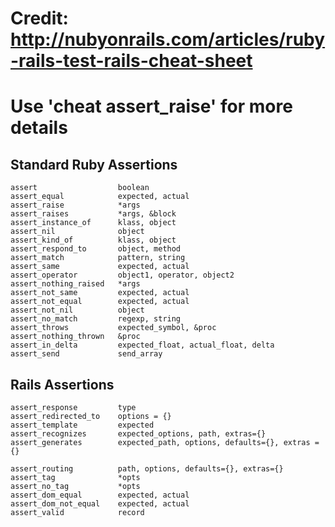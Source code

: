 # Credit: http://nubyonrails.com/articles/ruby-rails-test-rails-cheat-sheet
# Use 'cheat assert_raise' for more details

## Standard Ruby Assertions

    assert                  boolean
    assert_equal            expected, actual
    assert_raise            *args
    assert_raises           *args, &block
    assert_instance_of      klass, object
    assert_nil              object
    assert_kind_of          klass, object
    assert_respond_to       object, method
    assert_match            pattern, string
    assert_same             expected, actual
    assert_operator         object1, operator, object2
    assert_nothing_raised   *args
    assert_not_same         expected, actual
    assert_not_equal        expected, actual
    assert_not_nil          object
    assert_no_match         regexp, string
    assert_throws           expected_symbol, &proc
    assert_nothing_thrown   &proc
    assert_in_delta         expected_float, actual_float, delta
    assert_send             send_array

## Rails Assertions

    assert_response         type
    assert_redirected_to    options = {}
    assert_template         expected
    assert_recognizes       expected_options, path, extras={}
    assert_generates        expected_path, options, defaults={}, extras = {}

    assert_routing          path, options, defaults={}, extras={}
    assert_tag              *opts
    assert_no_tag           *opts
    assert_dom_equal        expected, actual
    assert_dom_not_equal    expected, actual
    assert_valid            record
